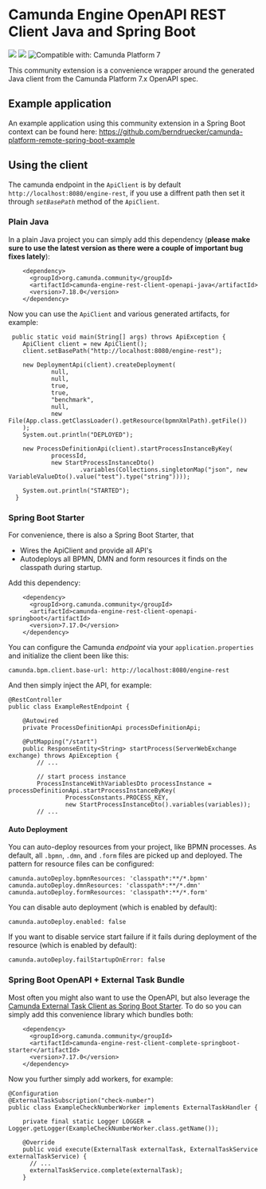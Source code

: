 # Camunda Engine OpenAPI REST Client Java and Spring Boot

[![](https://img.shields.io/badge/Community%20Extension-An%20open%20source%20community%20maintained%20project-FF4700)](https://github.com/camunda-community-hub/community) [![](https://img.shields.io/badge/Lifecycle-Incubating-blue)](https://github.com/Camunda-Community-Hub/community/blob/main/extension-lifecycle.md#incubating-) ![Compatible with: Camunda Platform 7](https://img.shields.io/badge/Compatible%20with-Camunda%20Platform%207-26d07c)

This community extension is a convenience wrapper around the generated Java client from the Camunda Platform 7.x OpenAPI spec. 

## Example application

An example application using this community extension in a Spring Boot context can be found here: https://github.com/berndruecker/camunda-platform-remote-spring-boot-example

## Using the client

The camunda endpoint in the `ApiClient` is by default `http://localhost:8080/engine-rest`, if you use a diffrent path then set it through *`setBasePath`* method of the `ApiClient`.

### Plain Java

In a plain Java project you can simply add this dependency (**please make sure to use the latest version as there were a couple of important bug fixes lately**):

```
    <dependency>
      <groupId>org.camunda.community</groupId>
      <artifactId>camunda-engine-rest-client-openapi-java</artifactId>
      <version>7.18.0</version>
    </dependency>
```

Now you can use the `ApiClient` and various generated artifacts, for example:

```
 public static void main(String[] args) throws ApiException {
    ApiClient client = new ApiClient();
    client.setBasePath("http://localhost:8080/engine-rest");

    new DeploymentApi(client).createDeployment(
            null,
            null,
            true,
            true,
            "benchmark",
            null,
            new File(App.class.getClassLoader().getResource(bpmnXmlPath).getFile())
    );
    System.out.println("DEPLOYED");

    new ProcessDefinitionApi(client).startProcessInstanceByKey(
            processId,
            new StartProcessInstanceDto()
                    .variables(Collections.singletonMap("json", new VariableValueDto().value("test").type("string"))));

    System.out.println("STARTED");
  }
```

### Spring Boot Starter

For convenience, there is also a Spring Boot Starter, that

* Wires the ApiClient and provide all API's
* Autodeploys all BPMN, DMN and form resources it finds on the classpath during startup.

Add this dependency: 

```
    <dependency>
      <groupId>org.camunda.community</groupId>
      <artifactId>camunda-engine-rest-client-openapi-springboot</artifactId>
      <version>7.17.0</version>
    </dependency>
```

You can configure the Camunda *endpoint* via your `application.properties` and initialize the client been like this:

```
camunda.bpm.client.base-url: http://localhost:8080/engine-rest
```

And then simply inject the API, for example:

```
@RestController
public class ExampleRestEndpoint {

    @Autowired
    private ProcessDefinitionApi processDefinitionApi;

    @PutMapping("/start")
    public ResponseEntity<String> startProcess(ServerWebExchange exchange) throws ApiException {
        // ...

        // start process instance
        ProcessInstanceWithVariablesDto processInstance = processDefinitionApi.startProcessInstanceByKey(
                ProcessConstants.PROCESS_KEY,
                new StartProcessInstanceDto().variables(variables));
        // ...
```

#### Auto Deployment

You can auto-deploy resources from your project, like BPMN processes. As default, all `.bpmn`, `.dmn`, and `.form` files are picked up and deployed. The pattern for resource files can be configured:

```
camunda.autoDeploy.bpmnResources: 'classpath*:**/*.bpmn'
camunda.autoDeploy.dmnResources: 'classpath*:**/*.dmn'
camunda.autoDeploy.formResources: 'classpath*:**/*.form'
```

You can disable auto deployment (which is enabled by default):

```
camunda.autoDeploy.enabled: false
```

If you want to disable service start failure if it fails during deployment of the resource (which is enabled by default): 
```
camunda.autoDeploy.failStartupOnError: false
```

### Spring Boot OpenAPI + External Task Bundle

Most often you might also want to use the OpenAPI, but also leverage the [Camunda External Task Client as Spring Boot Starter](https://github.com/camunda/camunda-bpm-platform/tree/master/spring-boot-starter/starter-client). To do so you can simply add this convenience library which bundles both:

```
    <dependency>
      <groupId>org.camunda.community</groupId>
      <artifactId>camunda-engine-rest-client-complete-springboot-starter</artifactId>
      <version>7.17.0</version>
    </dependency>
```

Now you further simply add workers, for example:

```
@Configuration
@ExternalTaskSubscription("check-number")
public class ExampleCheckNumberWorker implements ExternalTaskHandler {

    private final static Logger LOGGER = Logger.getLogger(ExampleCheckNumberWorker.class.getName());

    @Override
    public void execute(ExternalTask externalTask, ExternalTaskService externalTaskService) {
      // ...
      externalTaskService.complete(externalTask);
    }
```


